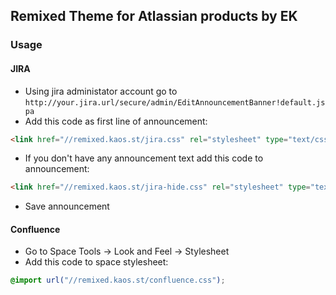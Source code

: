 ## Remixed Theme for Atlassian products by EK

### Usage

#### JIRA

* Using jira administator account go to `http://your.jira.url/secure/admin/EditAnnouncementBanner!default.jspa`
* Add this code as first line of announcement:
```html
<link href="//remixed.kaos.st/jira.css" rel="stylesheet" type="text/css" />
```
* If you don't have any announcement text add this code to announcement:
```html
<link href="//remixed.kaos.st/jira-hide.css" rel="stylesheet" type="text/css" />
```
* Save announcement

#### Confluence

* Go to Space Tools → Look and Feel → Stylesheet
* Add this code to space stylesheet:
```css
@import url("//remixed.kaos.st/confluence.css");
```
